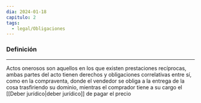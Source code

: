```yaml
---
dia: 2024-01-18
capitulo: 2
tags:
  - legal/Obligaciones
---
```

### Definición
---
Actos onerosos son aquellos en los que existen prestaciones recíprocas, ambas partes del acto tienen derechos y obligaciones correlativas entre sí, como en la compraventa, donde el vendedor se obliga a la entrega de la cosa trasfiriendo su dominio, mientras el comprador tiene a su cargo el [[Deber jurídico|deber jurídico]] de pagar el precio